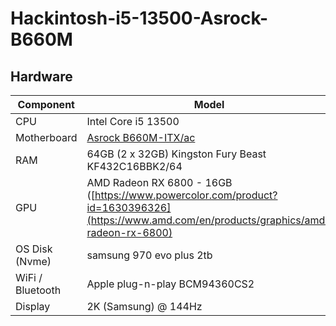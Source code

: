 # Hackintosh-i5-13500-Asrock-B660M
## Hardware

| **Component**        | **Model**                                                                              |
| -------------------- | -------------------------------------------------------------------------------------- |
| CPU                  | Intel Core i5 13500                                                                   |
| Motherboard          | [Asrock B660M-ITX/ac](https://www.asrock.com/mb/Intel/B660M-ITXac/index.asp)           |
| RAM                  | 64GB (2 x 32GB) Kingston Fury Beast KF432C16BBK2/64                                                     |
| GPU                  | AMD Radeon RX 6800 - 16GB ([https://www.powercolor.com/product?id=1630396326](https://www.amd.com/en/products/graphics/amd-radeon-rx-6800) |
| OS Disk (Nvme) |  samsung 970 evo plus 2tb                                                                       |
| WiFi / Bluetooth     | Apple plug-n-play BCM94360CS2                                                  |
| Display              | 2K (Samsung) @ 144Hz                                                     |
